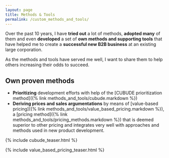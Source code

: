 ```yaml
---
layout: page
title: Methods & Tools
permalink: /custom_methods_and_tools/
---
```


Over the past 10 years, I have **tried out** a lot of methods, **adopted many** of them and even **developed** a set of **own methods and supporting tools** that have helped me to create a **successful new B2B business** at an existing large corporation. 

As the methods and tools have served me well, I want to share them to help others increasing their odds to succeed. 

## Own proven methods

* **Prioritizing** development efforts with help of the [CUBUDE prioritization method]({% link methods_and_tools/cubude.markdown %})
* **Deriving prices and sales argumentations** by means of [value-based pricing]({% link methods_and_tools/value_based_pricing.markdown %}), a [pricing method]({% link methods_and_tools/pricing_methods.markdown %}) that is deemed superior to other pricing and integrates very well with approaches and methods used in new product development.


{% include cubude_teaser.html %}

{% include value_based_pricing_teaser.html %}
